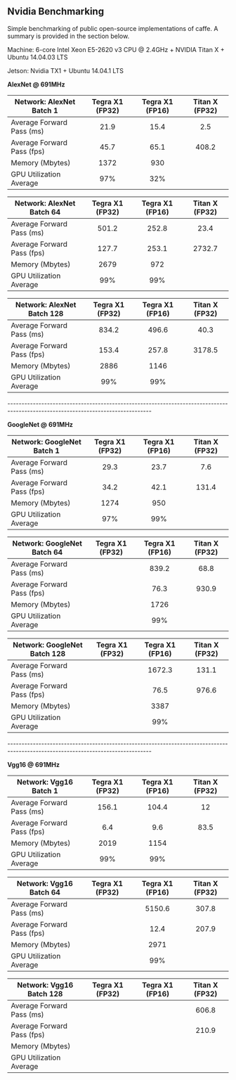 Nvidia Benchmarking
--------------------
Simple benchmarking of public open-source implementations of caffe. A summary is provided in the section below.

Machine: 6-core Intel Xeon E5-2620 v3 CPU @ 2.4GHz + NVIDIA Titan X + Ubuntu 14.04.03 LTS
<p>Jetson: Nvidia TX1 + Ubuntu 14.04.1 LTS</p>

**AlexNet @ 691MHz**

| Network: AlexNet Batch 1     | Tegra X1 (FP32) | Tegra X1 (FP16) | Titan X (FP32) |
| ---------------------------- |:---------------:|:---------------:|:--------------:|
| Average Forward Pass (ms)    | 21.9            | 15.4            | 2.5            |
| Average Forward Pass (fps)   | 45.7            | 65.1            | 408.2          |
| Memory (Mbytes)              | 1372            | 930             |                |
| GPU Utilization Average      | 97%             | 32%             |                |

| Network: AlexNet Batch 64    | Tegra X1 (FP32) | Tegra X1 (FP16) | Titan X (FP32) |
| ---------------------------- |:---------------:|:---------------:|:--------------:|
| Average Forward Pass (ms)    | 501.2           | 252.8           | 23.4           |
| Average Forward Pass (fps)   | 127.7           | 253.1           | 2732.7         |
| Memory (Mbytes)              | 2679            | 972             |                |
| GPU Utilization Average      | 99%             | 99%             |                |

| Network: AlexNet Batch 128   | Tegra X1 (FP32) | Tegra X1 (FP16) | Titan X (FP32) |
| ---------------------------- |:---------------:|:---------------:| :-------------:|
| Average Forward Pass (ms)    | 834.2           | 496.6           | 40.3           |
| Average Forward Pass (fps)   | 153.4           | 257.8           | 3178.5         |
| Memory (Mbytes)              | 2886            | 1146            |                |
| GPU Utilization Average      | 99%             | 99%             |                |

<p>---------------------------------------------------------------------------------------------------------------------------------</p>

**GoogleNet @ 691MHz**

| Network: GoogleNet Batch 1   | Tegra X1 (FP32) | Tegra X1 (FP16) | Titan X (FP32) |
| ---------------------------- |:---------------:|:---------------:|:--------------:|
| Average Forward Pass (ms)    | 29.3            | 23.7            | 7.6            |
| Average Forward Pass (fps)   | 34.2            | 42.1            | 131.4          |
| Memory (Mbytes)              | 1274            | 950             |                |
| GPU Utilization Average      | 97%             | 99%             |                |

| Network: GoogleNet Batch 64  | Tegra X1 (FP32) | Tegra X1 (FP16) | Titan X (FP32) |
| ---------------------------- |:---------------:|:---------------:|:--------------:|
| Average Forward Pass (ms)    |                 | 839.2           | 68.8           |
| Average Forward Pass (fps)   |                 | 76.3            | 930.9          |
| Memory (Mbytes)              |                 | 1726            |                |
| GPU Utilization Average      |                 | 99%             |                |

| Network: GoogleNet Batch 128 | Tegra X1 (FP32) | Tegra X1 (FP16) | Titan X (FP32) |
| ---------------------------- |:---------------:|:---------------:|:--------------:|
| Average Forward Pass (ms)    |                 | 1672.3          | 131.1          |
| Average Forward Pass (fps)   |                 | 76.5            | 976.6          |
| Memory (Mbytes)              |                 | 3387            |                |
| GPU Utilization Average      |                 | 99%             |                |

<p>---------------------------------------------------------------------------------------------------------------------------------</p>

**Vgg16 @ 691MHz**

| Network: Vgg16 Batch 1       | Tegra X1 (FP32) | Tegra X1 (FP16) | Titan X (FP32) |
| ---------------------------- |:---------------:|:---------------:|:--------------:|
| Average Forward Pass (ms)    | 156.1           | 104.4           | 12             |
| Average Forward Pass (fps)   | 6.4             | 9.6             | 83.5           |
| Memory (Mbytes)              | 2019            | 1154            |                |
| GPU Utilization Average      | 99%             | 99%             |                |

| Network: Vgg16 Batch 64      | Tegra X1 (FP32) | Tegra X1 (FP16) | Titan X (FP32) |
| ---------------------------- |:---------------:|:---------------:|:--------------:|
| Average Forward Pass (ms)    |                 | 5150.6          | 307.8          |
| Average Forward Pass (fps)   |                 | 12.4            | 207.9          |
| Memory (Mbytes)              |                 | 2971            |                |
| GPU Utilization Average      |                 | 99%             |                |

| Network: Vgg16 Batch 128     | Tegra X1 (FP32) | Tegra X1 (FP16) | Titan X (FP32) |
| ---------------------------- |:---------------:|:---------------:|:--------------:|
| Average Forward Pass (ms)    |                 |                 | 606.8          |
| Average Forward Pass (fps)   |                 |                 | 210.9          |
| Memory (Mbytes)              |                 |                 |                |
| GPU Utilization Average      |                 |                 |                |

